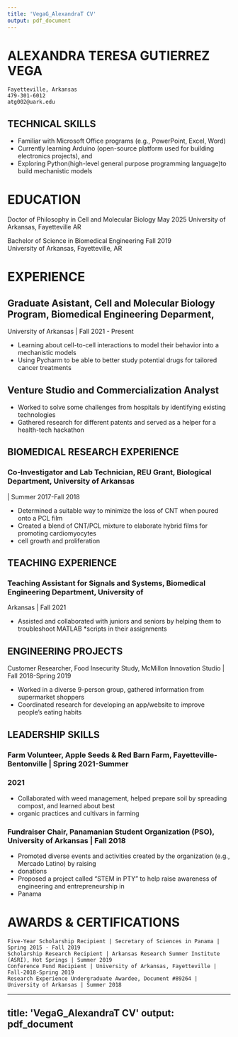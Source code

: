 ```yaml
---
title: 'VegaG_AlexandraT CV'
output: pdf_document
---
```



# ALEXANDRA TERESA GUTIERREZ VEGA
	Fayetteville, Arkansas
	479-301-6012 
	atg002@uark.edu  
 
## TECHNICAL SKILLS


* Familiar with Microsoft Office programs (e.g., PowerPoint, Excel, Word)
* Currently learning Arduino (open-source platform used for building electronics projects), and 
* Exploring Python(high-level general purpose programming language)to build mechanistic models

# EDUCATION


Doctor of Philosophy in Cell and Molecular Biology					May 2025 
University of Arkansas, Fayetteville AR

Bachelor of Science in Biomedical Engineering					        Fall 2019             
University of Arkansas, Fayetteville, AR		

# EXPERIENCE

## Graduate Asistant, Cell and Molecular Biology Program, Biomedical Engineering Deparment, 
University of Arkansas | Fall 2021 - Present
* Learning about cell-to-cell interactions to  model their behavior into a mechanistic models 
* Using Pycharm to be able to better study potential drugs for tailored cancer treatments

## Venture Studio and Commercialization Analyst

* Worked to solve some challenges from hospitals by identifying existing technologies 
* Gathered research for different patents and served as a helper for a health-tech hackathon

## BIOMEDICAL RESEARCH EXPERIENCE


### Co-Investigator and Lab Technician, REU Grant, Biological Department, University of Arkansas 
| Summer 2017-Fall 2018                                                      
  
* Determined a suitable way to minimize the loss of CNT when poured onto a PCL film
* Created a blend of CNT/PCL mixture to elaborate hybrid films for promoting cardiomyocytes 
* cell growth and proliferation


## TEACHING EXPERIENCE

 
### Teaching Assistant for Signals and Systems, Biomedical Engineering Department, University of 
Arkansas | Fall 2021
* Assisted and collaborated with juniors and seniors by helping them to troubleshoot MATLAB 
   *scripts in their assignments


## ENGINEERING PROJECTS


Customer Researcher, Food Insecurity Study, McMillon Innovation Studio 
| Fall 2018-Spring 2019 

* Worked in a diverse 9-person group, gathered information from supermarket shoppers 
* Coordinated research for developing an app/website to improve people’s eating habits

## LEADERSHIP SKILLS


### Farm Volunteer, Apple Seeds & Red Barn Farm, Fayetteville- Bentonville | Spring 2021-Summer 
### 2021
* Collaborated with weed management, helped prepare soil by spreading compost, and learned about best 
* organic practices and cultivars in farming
### Fundraiser Chair, Panamanian Student Organization (PSO), University of Arkansas | Fall 2018
* Promoted diverse events and activities created by the organization (e.g., Mercado Latino) by raising 
* donations
* Proposed a project called “STEM in PTY” to help raise awareness of engineering and entrepreneurship in 
* Panama

# AWARDS & CERTIFICATIONS


    Five-Year Scholarship Recipient | Secretary of Sciences in Panama | Spring 2015 - Fall 2019                                                                                                      
    Scholarship Research Recipient | Arkansas Research Summer Institute (ASRI), Hot Springs | Summer 2019
    Conference Fund Recipient | University of Arkansas, Fayetteville | Fall-2018-Spring 2019
    Research Experience Undergraduate Awardee, Document #89264 | University of Arkansas | Summer 2018
 
---
title: 'VegaG_AlexandraT CV'
output: pdf_document
---
















 



                                     
                                     






 



                                     
                                    
